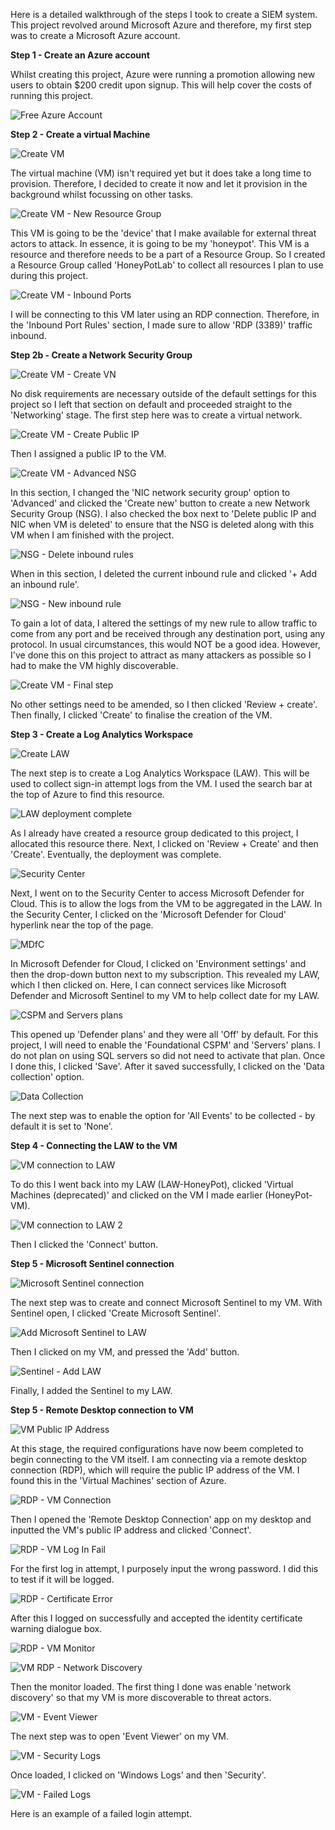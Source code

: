 Here is a detailed walkthrough of the steps I took to create a SIEM system. This project revolved around Microsoft Azure and therefore, my first step was to create a Microsoft Azure account. 

**Step 1 - Create an Azure account**

Whilst creating this project, Azure were running a promotion allowing new users to obtain $200 credit upon signup. This will help cover the costs of running this project.

![Free Azure Account](https://github.com/FahmiBahri/SIEMAzureProject/assets/151456646/4db3a1ed-f249-4a63-b919-252580198b80)



**Step 2 - Create a virtual Machine**



![Create VM](https://github.com/FahmiBahri/SIEMAzureProject/assets/151456646/045f092e-0b29-4473-bab9-28c23209b8ad)



The virtual machine (VM) isn't required yet but it does take a long time to provision. Therefore, I decided to create it now and let it provision in the background whilst focussing on other tasks.



![Create VM - New Resource Group](https://github.com/FahmiBahri/SIEMAzureProject/assets/151456646/7f4b9809-6774-4435-9b04-07966c3a0001)



This VM is going to be the 'device' that I make available for external threat actors to attack. In essence, it is going to be my 'honeypot'. This VM is a resource and therefore needs to be a part of a Resource Group. So I created a Resource Group called 'HoneyPotLab' to collect all resources I plan to use during this project. 



![Create VM - Inbound Ports](https://github.com/FahmiBahri/SIEMAzureProject/assets/151456646/3d0ebaec-2f21-4e37-9b31-f0af6d88454e)



I will be connecting to this VM later using an RDP connection. Therefore, in the 'Inbound Port Rules' section, I made sure to allow 'RDP (3389)' traffic inbound.



**Step 2b - Create a Network Security Group**



![Create VM - Create VN](https://github.com/FahmiBahri/SIEMAzureProject/assets/151456646/14b8561b-d636-4334-a872-3a172a80e874)



No disk requirements are necessary outside of the default settings for this project so I left that section on default and proceeded straight to the 'Networking' stage. The first step here was to create a virtual network.



![Create VM - Create Public IP](https://github.com/FahmiBahri/SIEMAzureProject/assets/151456646/3644f76a-2da3-435f-aabe-6a05303e16aa)



Then I assigned a public IP to the VM.



![Create VM - Advanced NSG](https://github.com/FahmiBahri/SIEMAzureProject/assets/151456646/8801c33d-03aa-4280-94ca-75f0632e62de)



In this section, I changed the 'NIC network security group' option to 'Advanced' and clicked the 'Create new' button to create a new Network Security Group (NSG). I also checked the box next to 'Delete public IP and NIC when VM is deleted' to ensure that the NSG is deleted along with this VM when I am finished with the project.



![NSG - Delete inbound rules](https://github.com/FahmiBahri/SIEMAzureProject/assets/151456646/d2ffa318-9227-4887-9415-466be56fd2fb)



When in this section, I deleted the current inbound rule and clicked '+ Add an inbound rule'.



![NSG - New inbound rule](https://github.com/FahmiBahri/SIEMAzureProject/assets/151456646/6eeefb95-b833-4d40-b9f3-8f985f42c0b8)



To gain a lot of data, I altered the settings of my new rule to allow traffic to come from any port and be received through any destination port, using any protocol. In usual circumstances, this would NOT be a good idea. However, I've done this on this project to attract as many attackers as possible so I had to make the VM highly discoverable.



![Create VM - Final step](https://github.com/FahmiBahri/SIEMAzureProject/assets/151456646/9d1d97ce-2b22-4e03-b670-36afe1fe4a8b)



No other settings need to be amended, so I then clicked 'Review + create'. Then finally, I clicked 'Create' to finalise the creation of the VM.




**Step 3 - Create a Log Analytics Workspace**



![Create LAW](https://github.com/FahmiBahri/SIEMAzureProject/assets/151456646/cfbf90ec-2a2f-4a85-ad3b-5d0eaa5967b8)



The next step is to create a Log Analytics Workspace (LAW). This will be used to collect sign-in attempt logs from the VM. I used the search bar at the top of Azure to find this resource.



![LAW deployment complete](https://github.com/FahmiBahri/SIEMAzureProject/assets/151456646/7e128f48-37b8-4a5a-8b75-846b41703a68)



As I already have created a resource group dedicated to this project, I allocated this resource there. Next, I clicked on 'Review + Create' and then 'Create'. Eventually, the deployment was complete.



![Security Center](https://github.com/FahmiBahri/SIEMAzureProject/assets/151456646/03b6996c-a0bb-481a-a440-d05f9a7878e9)



Next, I went on to the Security Center to access Microsoft Defender for Cloud. This is to allow the logs from the VM to be aggregated in the LAW. In the Security Center, I clicked on the 'Microsoft Defender for Cloud' hyperlink near the top of the page.



![MDfC](https://github.com/FahmiBahri/SIEMAzureProject/assets/151456646/b2851fc5-0108-44cc-9f5c-4d6ffcf2a1de)



In Microsoft Defender for Cloud, I clicked on 'Environment settings' and then the drop-down button next to my subscription. This revealed my LAW, which I then clicked on. Here, I can connect services like Microsoft Defender and Microsoft Sentinel to my VM to help collect date for my LAW.



![CSPM and Servers plans](https://github.com/FahmiBahri/SIEMAzureProject/assets/151456646/2daa298c-ac16-4a37-ac59-e45a4c36f5d5)



This opened up 'Defender plans' and they were all 'Off' by default. For this project, I will need to enable the 'Foundational CSPM' and 'Servers' plans. I do not plan on using SQL servers so did not need to activate that plan. Once I done this, I clicked 'Save'. After it saved successfully, I clicked on the 'Data collection' option.



![Data Collection](https://github.com/FahmiBahri/SIEMAzureProject/assets/151456646/c7205379-ad63-46d6-8fb5-50dbaac63a8f)



The next step was to enable the option for 'All Events' to be collected - by default it is set to 'None'.


**Step 4 - Connecting the LAW to the VM**

![VM connection to LAW](https://github.com/FahmiBahri/SIEMAzureProject/assets/151456646/bc289f69-4c2e-4124-b51c-82a16196045f)



To do this I went back into my LAW (LAW-HoneyPot), clicked 'Virtual Machines (deprecated)' and clicked on the VM I made earlier (HoneyPot-VM).



![VM connection to LAW 2](https://github.com/FahmiBahri/SIEMAzureProject/assets/151456646/1fc058b4-1da9-4be5-9bde-1ce695044506)



Then I clicked the 'Connect' button.



**Step 5 - Microsoft Sentinel connection**



![Microsoft Sentinel connection](https://github.com/FahmiBahri/SIEMAzureProject/assets/151456646/27bc7f02-44f8-47a2-85d1-6463527db40b)



The next step was to create and connect Microsoft Sentinel to my VM. With Sentinel open, I clicked 'Create Microsoft Sentinel'.



![Add Microsoft Sentinel to LAW](https://github.com/FahmiBahri/SIEMAzureProject/assets/151456646/301cd774-c224-48c7-9dfc-a3e69a6bafc5)



Then I clicked on my VM, and pressed the 'Add' button.



![Sentinel - Add LAW](https://github.com/FahmiBahri/SIEMAzureProject/assets/151456646/c1687b92-c748-4357-aad2-53cf2804a787)



Finally, I added the Sentinel to my LAW.



**Step 5 - Remote Desktop connection to VM**



![VM Public IP Address](https://github.com/FahmiBahri/SIEMAzureProject/assets/151456646/66d51116-85bc-4edc-9910-47c7be699500)



At this stage, the required configurations have now beem completed to begin connecting to the VM itself. I am connecting via a remote desktop connection (RDP), which will require the public IP address of the VM. I found this in the 'Virtual Machines' section of Azure.



![RDP - VM Connection](https://github.com/FahmiBahri/SIEMAzureProject/assets/151456646/ab1b0338-6158-4e23-97e1-03b008e30104)



Then I opened the 'Remote Desktop Connection' app on my desktop and inputted the VM's public IP address and clicked 'Connect'.



![RDP - VM Log In Fail](https://github.com/FahmiBahri/SIEMAzureProject/assets/151456646/bb46e984-f2c1-49e2-bf4c-c396e6066e19)



For the first log in attempt, I purposely input the wrong password. I did this to test if it will be logged.



![RDP - Certificate Error](https://github.com/FahmiBahri/SIEMAzureProject/assets/151456646/0909c9a5-a8c9-42b5-b6eb-f4cb3e5318d0)



After this I logged on successfully and accepted the identity certificate warning dialogue box.



![RDP - VM Monitor](https://github.com/FahmiBahri/SIEMAzureProject/assets/151456646/4a4cffc2-615c-451d-bf41-7586b013cbb6)



![VM RDP - Network Discovery](https://github.com/FahmiBahri/SIEMAzureProject/assets/151456646/a27e6dcf-94b8-4445-9df1-52bd2e975d79)



Then the monitor loaded. The first thing I done was enable 'network discovery' so that my VM is more discoverable to threat actors.



![VM - Event Viewer](https://github.com/FahmiBahri/SIEMAzureProject/assets/151456646/d7a6c351-5478-46a6-a4d3-d1f5c32a1a44)



The next step was to open 'Event Viewer' on my VM.



![VM - Security Logs](https://github.com/FahmiBahri/SIEMAzureProject/assets/151456646/14b40218-f097-4a3c-ab02-c9cd54900e05)



Once loaded, I clicked on 'Windows Logs' and then 'Security'.



![VM - Failed Logs](https://github.com/FahmiBahri/SIEMAzureProject/assets/151456646/405fad1e-6ca4-4d48-a97c-e4b8fc5342db)



Here is an example of a failed login attempt.



